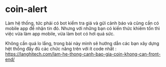 # coin-alert
Làm hệ thống, tức  phải có bot kiểm tra giá và gửi cảnh báo và cũng cần có mobile app để nhận tin đó. Nhưng với những bạn có kiến thức khiêm tốn thì việc vừa làm app mobile, vừa làm bot có hơi quá sức.

Không cần quá lo lắng, trong bài này mình sẽ hướng dẫn các bạn xây dựng hệt thống đầy đủ các chức năng trên với ít code nhất : https://langhitech.com/lam-he-thong-canh-bao-gia-coin-khong-can-front-end/
